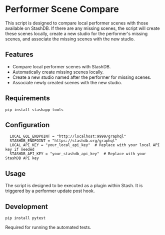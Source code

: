 # Performer Scene Compare

This script is designed to compare local performer scenes with those available on StashDB. If there are any missing scenes, the script will create these scenes locally, create a new studio for the performer's missing scenes, and associate the missing scenes with the new studio.

## Features

- Compare local performer scenes with StashDB.
- Automatically create missing scenes locally.
- Create a new studio named after the performer for missing scenes.
- Associate newly created scenes with the new studio.

## Requirements

`pip install stashapp-tools`

## Configuration

```
  LOCAL_GQL_ENDPOINT = "http://localhost:9999/graphql"
  STASHDB_ENDPOINT = "https://stashdb.org/graphql"
  LOCAL_API_KEY = "your_local_api_key"  # Replace with your local API key if needed
  STASHDB_API_KEY = "your_stashdb_api_key"  # Replace with your StashDB API key
```

## Usage

The script is designed to be executed as a plugin within Stash. It is triggered by a performer update post hook.

## Development

`pip install pytest`

Required for running the automated tests.
